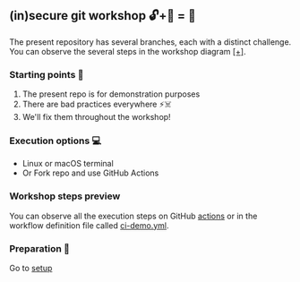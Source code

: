 ## (in)secure git workshop 🔓+🔑 = 🔐
The present repository has several branches, each with a distinct challenge.    
You can observe the several steps in the workshop diagram [[+]](workshop_steps.png).

### Starting points 🚗 
1. The present repo is for demonstration purposes     
2. There are bad practices everywhere ⚡☠️
3. We'll fix them throughout the workshop!

### Execution options 💻
- Linux or macOS terminal 
- Or Fork repo and use GitHub Actions 

### Workshop steps preview
You can observe all the execution steps on GitHub [actions](https://github.com/arainho/secure-git-workshop/actions/runs/2366114917) or in the workflow definition file called [ci-demo.yml](https://github.com/arainho/secure-git-workshop/blob/ci-demo/.github/workflows/ci-demo.yml).

### Preparation 🧰
Go to [setup](https://github.com/arainho/secure-git-workshop/tree/setup) 
